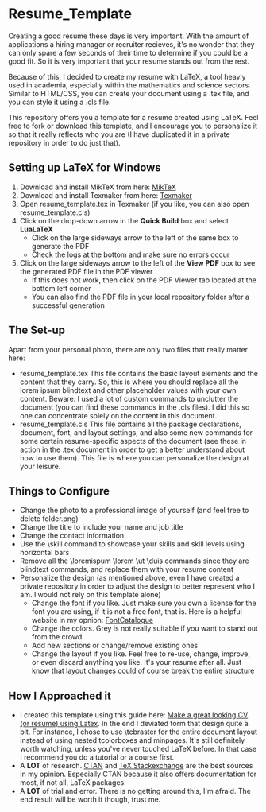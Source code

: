 # Resume_Template

Creating a good resume these days is very important. With the amount of applications a hiring manager or recruiter recieves, it's no wonder that they can only spare a few seconds of their time to determine if you could be a good fit.
So it is very important that your resume stands out from the rest.

Because of this, I decided to create my resume with LaTeX, a tool heavly used in academia, especially within the mathematics and science sectors. Similar to HTML/CSS, you can create your document using a .tex file, and you can style it using a .cls file.

This repository offers you a template for a resume created using LaTeX. Feel free to fork or download this template, and I encourage you to personalize it so that it really reflects who you are (I have duplicated it in a private repository in order to do just that).

## Setting up LaTeX for Windows

1. Download and install MikTeX from here: [MikTeX](https://miktex.org/download)
2. Download and install Texmaker from here: [Texmaker](https://www.xm1math.net/texmaker/download.html)
3. Open resume_template.tex in Texmaker (if you like, you can also open resume_template.cls)
4. Click on the drop-down arrow in the **Quick Build** box and select **LuaLaTeX** 
    * Click on the large sideways arrow to the left of the same box to generate the PDF
	* Check the logs at the bottom and make sure no errors occur
5. Click on the large sideways arrow to the left of the **View PDF** box to see the generated PDF file in the PDF viewer
    * If this does not work, then click on the PDF Viewer tab located at the bottom left corner
	* You can also find the PDF file in your local repository folder after a successful generation

## The Set-up

Apart from your personal photo, there are only two files that really matter here:
- resume_template.tex 
  This file contains the basic layout elements and the content that they carry. So, this is where you should replace all the lorem ipsum blindtext and other placeholder values with your own content. Beware: I used a lot of custom commands to unclutter the document (you can find these commands in the .cls files). I did this so one can concentrate solely on the content in this document. 
- resume_template.cls 
  This file contains all the package declarations, document, font, and layout settings, and also some new commands for some certain resume-specific aspects of the document (see these in action in the .tex document in order to get a better understand about how to use them). This file is where you can personalize the design at your leisure.  

## Things to Configure

- Change the photo to a professional image of yourself (and feel free to delete folder.png)
- Change the title to include your name and job title
- Change the contact information
- Use the \skill command to showcase your skills and skill levels using horizontal bars 
- Remove all the \loremispum \lorem \ut \duis commands since they are blindtext commands, and replace them with your resume content
- Personalize the design (as mentioned above, even I have created a private repository in order to adjust the design to better represent who I am. I would not rely on this template alone)
    * Change the font if you like. Just make sure you own a license for the font you are using, if it is not a free font, that is. Here is a helpful website in my opnion: [FontCatalogue](https://tug.org/FontCatalogue/)
	* Change the colors. Grey is not really suitable if you want to stand out from the crowd
	* Add new sections or change/remove existing ones
	* Change the layout if you like. Feel free to re-use, change, improve, or even discard anything you like. It's your resume after all. Just know that layout changes could of course break the entire structure

## How I Approached it

- I created this template using this guide here: [Make a great looking CV (or resume) using Latex](https://www.youtube.com/watch?v=-TRcPIPkZz8).
  In the end I deviated form that design quite a bit. For instance, I chose to use \tcbraster for the entire document layout instead of using nested tcolorboxes and minpages. It's still definitely worth watching, unless you've never touched LaTeX before. In that case I recommend you do a tutorial or a course first.
- A **LOT** of research.
  [CTAN](https://ctan.org/) and [TeX Stackexchange](https://tex.stackexchange.com/) are the best sources in my opinion. Especially CTAN because it also offers documentation for most, if not all, LaTeX packages.
- A **LOT** of trial and error.
  There is no getting around this, I'm afraid. The end result will be worth it though, trust me.

